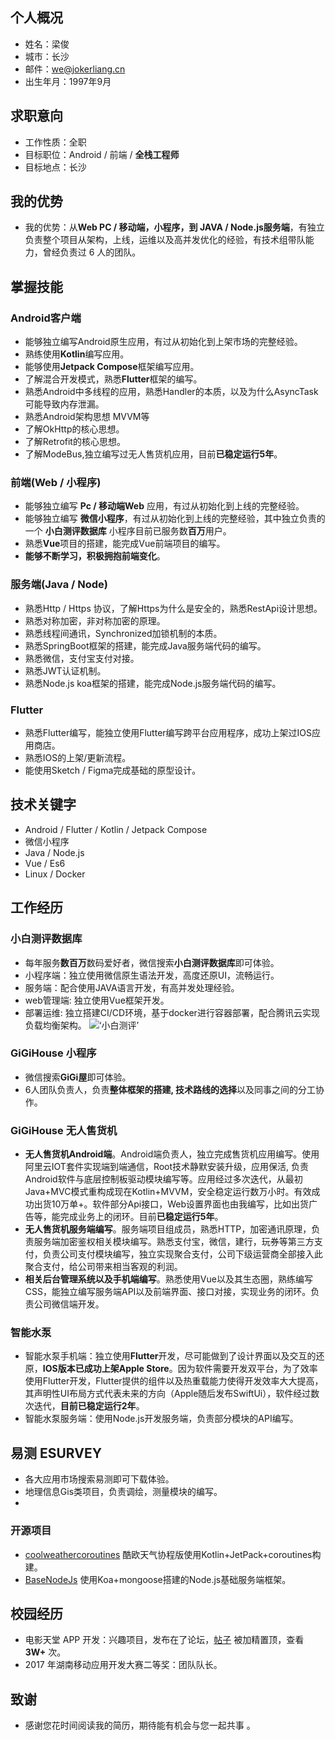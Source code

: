 ## 个人概况 ##
- 姓名：梁俊
- 城市：长沙
- 邮件：we@jokerliang.cn
- 出生年月：1997年9月

## 求职意向 ##
- 工作性质：全职
- 目标职位：Android / 前端 / **全栈工程师**
- 目标地点：长沙

## 我的优势 ##
- 我的优势：从**Web PC / 移动端，小程序，到 JAVA / Node.js服务端**，有独立负责整个项目从架构，上线，运维以及高并发优化的经验，有技术组带队能力，曾经负责过 6 人的团队。

## 掌握技能 ##
### Android客户端 ###
- 能够独立编写Android原生应用，有过从初始化到上架市场的完整经验。
- 熟练使用**Kotlin**编写应用。
- 能够使用**Jetpack Compose**框架编写应用。
- 了解混合开发模式，熟悉**Flutter**框架的编写。
- 熟悉Android中多线程的应用，熟悉Handler的本质，以及为什么AsyncTask可能导致内存泄漏。
- 熟悉Android架构思想 MVVM等
- 了解OkHttp的核心思想。
- 了解Retrofit的核心思想。
- 了解ModeBus,独立编写过无人售货机应用，目前**已稳定运行5年**。

### 前端(Web / 小程序) ###
- 能够独立编写 **Pc / 移动端Web** 应用，有过从初始化到上线的完整经验。
- 能够独立编写 **微信小程序**，有过从初始化到上线的完整经验，其中独立负责的一个 **小白测评数据库** 小程序目前已服务数**百万**用户。
- 熟悉**Vue**项目的搭建，能完成Vue前端项目的编写。
- **能够不断学习，积极拥抱前端变化**。

### 服务端(Java / Node) ###
- 熟悉Http / Https 协议，了解Https为什么是安全的，熟悉RestApi设计思想。
- 熟悉对称加密，非对称加密的原理。
- 熟悉线程间通讯，Synchronized加锁机制的本质。
- 熟悉SpringBoot框架的搭建，能完成Java服务端代码的编写。
- 熟悉微信，支付宝支付对接。
- 熟悉JWT认证机制。
- 熟悉Node.js koa框架的搭建，能完成Node.js服务端代码的编写。

### Flutter ###
- 熟悉Flutter编写，能独立使用Flutter编写跨平台应用程序，成功上架过IOS应用商店。
- 熟悉IOS的上架/更新流程。
- 能使用Sketch / Figma完成基础的原型设计。

## 技术关键字 ##
- Android / Flutter / Kotlin / Jetpack Compose
- 微信小程序
- Java / Node.js
- Vue / Es6
- Linux / Docker

## 工作经历 ##
### 小白测评数据库 ###
- 每年服务**数百万**数码爱好者，微信搜索**小白测评数据库**即可体验。
- 小程序端：独立使用微信原生语法开发，高度还原UI，流畅运行。
- 服务端：配合使用JAVA语言开发，有高并发处理经验。
- web管理端: 独立使用Vue框架开发。
- 部署运维: 独立搭建CI/CD环境，基于docker进行容器部署，配合腾讯云实现负载均衡架构。
![‘小白测评’](https://joker-1252288448.cos.ap-nanjing.myqcloud.com/xiaobai_mini_app.jpg)

### GiGiHouse 小程序 ###
- 微信搜索**GiGi屋**即可体验。
- 6人团队负责人，负责**整体框架的搭建, 技术路线的选择**以及同事之间的分工协作。

### GiGiHouse 无人售货机 ###
- **无人售货机Android端**。Android端负责人，独立完成售货机应用编写。使用阿里云IOT套件实现端到端通信，Root技术静默安装升级，应用保活, 负责Android软件与底层控制板驱动模块编写等。应用经过多次迭代，从最初Java+MVC模式重构成现在Kotlin+MVVM，安全稳定运行数万小时。有效成功出货10万单+。软件部分Api接口，Web设置界面也由我编写，比如出货广告等，能完成业务上的闭环。目前**已稳定运行5年**。
- **无人售货机服务端编写**。服务端项目组成员，熟悉HTTP，加密通讯原理，负责服务端加密鉴权相关模块编写。熟悉支付宝，微信，建行，玩券等第三方支付，负责公司支付模块编写，独立实现聚合支付，公司下级运营商全部接入此聚合支付，给公司带来相当客观的利润。
- **相关后台管理系统以及手机端编写**。熟悉使用Vue以及其生态圈，熟练编写CSS，能独立编写服务端API以及前端界面、接口对接，实现业务的闭环。负责公司微信端开发。

### 智能水泵 ###
- 智能水泵手机端：独立使用**Flutter**开发，尽可能做到了设计界面以及交互的还原，**IOS版本已成功上架Apple Store**。因为软件需要开发双平台，为了效率使用Flutter开发，Flutter提供的组件以及热重载能力使得开发效率大大提高，其声明性UI布局方式代表未来的方向（Apple随后发布SwiftUi），软件经过数次迭代，**目前已稳定运行2年**。
- 智能水泵服务端：使用Node.js开发服务端，负责部分模块的API编写。

## 易测 ESURVEY ##
- 各大应用市场搜索易测即可下载体验。
- 地理信息Gis类项目，负责调绘，测量模块的编写。
- 

### 开源项目 ###
- [coolweathercoroutines](https://github.com/LoverJoker/coolweathercoroutines) 酷欧天气协程版使用Kotlin+JetPack+coroutines构建。
- [BaseNodeJs](https://github.com/LoverJoker/BaseNodeJs) 使用Koa+mongoose搭建的Node.js基础服务端框架。


## 校园经历 ##
- 电影天堂 APP 开发：兴趣项目，发布在了论坛，[帖子](https://www.52pojie.cn/thread-591278-1-1.html) 被加精置顶，查看 **3W+** 次。
- 2017 年湖南移动应用开发大赛二等奖：团队队长。

## 致谢 ##
- 感谢您花时间阅读我的简历，期待能有机会与您一起共事 。

